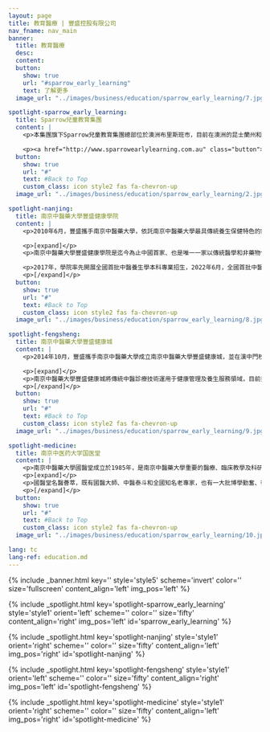 ```yaml
---
layout: page
title: 教育醫療 | 豐盛控股有限公司
nav_fname: nav_main
banner:
  title: 教育醫療
  desc:
  content:
  button:
    show: true
    url: "#sparrow_early_learning"
    text: 了解更多
  image_url: "../images/business/education/sparrow_early_learning/7.jpg"

spotlight-sparrow_early_learning:
  title: Sparrow兒童教育集團
  content: |
    <p>本集團旗下Sparrow兒童教育集團總部位於澳洲布里斯班市，目前在澳洲的昆士蘭州和維多利亞州管理運營約30個兒童託管中心，為0-6歲兒童提供日間託管及教育服務。Sparrow在澳洲當地擁有良好的聲譽及豐富經驗的管理團隊。</p>

    <p><a href="http://www.sparrowearlylearning.com.au" class="button">前往網站</a></p>
  button:
    show: true
    url: "#"
    text: #Back to Top
    custom_class: icon style2 fas fa-chevron-up
  image_url: "../images/business/education/sparrow_early_learning/2.jpg"

spotlight-nanjing:
  title: 南京中醫藥大學豐盛健康學院
  content: |
    <p>2010年6月，豐盛攜手南京中醫藥大學，依託南京中醫藥大學最具傳統養生保健特色的針灸推拿•養生康復學院，合作成立“南京中醫藥大學豐盛健康學院” ，捐建豐盛健康樓用於學院教學、人才培養、科研與辦公，並在國家衛生部領導的主持下正式掛牌“南京中醫藥大學豐盛健康學院”。 </p>

    <p>[expand]</p>
    <p>南京中醫藥大學豐盛健康學院是迄今為止中國首家、也是唯一一家以傳統醫學和非藥物保健療法為基礎的人才培養、技術研發、項目孵化、產學研一體的特色健康學院。  </p>

    <p>2017年，學院率先開展全國首批中醫養生學本科專業招生，2022年6月，全國首批中醫養生專業本科生正式畢業，成為中國中醫養生保健治未病行業的首批高層次人才“正規軍”。截至目前，學院累計為社會培養了2800名中醫養生專業人才，成為培養一流中醫養生專業人才的校企合作示範基地。 </p>
    <p>[/expand]</p>
  button:
    show: true
    url: "#"
    text: #Back to Top
    custom_class: icon style2 fas fa-chevron-up
  image_url: "../images/business/education/sparrow_early_learning/8.jpg"

spotlight-fengsheng:
  title: 南京中醫藥大學豐盛健康城
  content: |
    <p>2014年10月，豐盛攜手南京中醫藥大學成立南京中醫藥大學豐盛健康城，並在漢中門校區正式開業，打造“中醫治未病”健管體系，創新健康產業發展模式，專案致力於引領大眾健康文化，提供優質健康服務，提高人民群眾健康水準。  </p>

    <p>[expand]</p>
    <p>南京中醫藥大學豐盛健康城將傳統中醫診療技術運用于健康管理及養生服務領域，目前擁有經絡調理、中醫美容、中醫熱療、小兒推拿、視力防控、健康培訓、健康管理、養生餐飲、養生酒店等各類健康養生項目，涵蓋中醫健康服務各領域；擁有國仁堂、國瑞堂、國粹堂等堂館，康養酒店公寓和非遺養生文化餐飲，實現了“醫養”結合的創新模式。 </p>
    <p>[/expand]</p>
  button:
    show: true
    url: "#"
    text: #Back to Top
    custom_class: icon style2 fas fa-chevron-up
  image_url: "../images/business/education/sparrow_early_learning/9.jpg"

spotlight-medicine:
  title: 南京中医药大学国医堂
  content: |
    <p>南京中醫藥大學國醫堂成立於1985年，是南京中醫藥大學重要的醫療、臨床教學及科研基地，同時也是學校弘揚中醫傳統文化、科普健康養生文化的重要視窗。  </p>
    <p>[expand]</p>
    <p>國醫堂名醫薈萃，既有國醫大師、中醫泰斗和全國知名老專家，也有一大批博學勤奮、術業專攻的中青年中醫傳人。“望聞問切凝精神，神聖工巧拯眾生”，由上百名中醫專家組成的專家團隊齊聚國醫堂，守望百姓健康，贏得了國內外廣大患者的讚譽和尊敬。國醫堂開設中醫特色婦科、男科、兒科、皮膚科、耳鼻喉科、針灸推拿科等科室，尤其在中醫腫瘤、疑難雜症、慢性病調理等方面獨有建樹。 </p>
    <p>[/expand]</p>
  button:
    show: true
    url: "#"
    text: #Back to Top
    custom_class: icon style2 fas fa-chevron-up
  image_url: "../images/business/education/sparrow_early_learning/10.jpg"

lang: tc
lang-ref: education.md
---
```


<!-- Welcome Banner -->

{% include _banner.html key='' style='style5' scheme='invert' color='' size='fullscreen' content_align='left' img_pos='left' %}

<!-- Properties -->

{% include _spotlight.html key='spotlight-sparrow_early_learning' style='style1' orient='left' scheme='' color='' size='fifty' content_align='right' img_pos='left' id='sparrow_early_learning' %}

{% include _spotlight.html key='spotlight-nanjing' style='style1' orient='right' scheme='' color='' size='fifty' content_align='left' img_pos='right' id='spotlight-nanjing' %}

{% include _spotlight.html key='spotlight-fengsheng' style='style1' orient='left' scheme='' color='' size='fifty' content_align='right' img_pos='left' id='spotlight-fengsheng' %}

{% include _spotlight.html key='spotlight-medicine' style='style1' orient='right' scheme='' color='' size='fifty' content_align='left' img_pos='right' id='spotlight-medicine' %}
